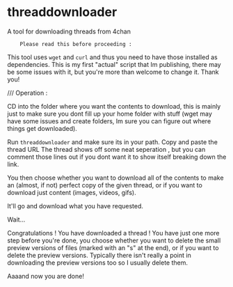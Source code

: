# threaddownloader
A tool for downloading threads from 4chan

        Please read this before proceeding : 

This tool uses ``wget`` and ``curl`` and thus you need to have those installed as dependencies. This is my first "actual" script that Im publishing, there may be some issues with it, but you're more than welcome to change it. Thank you!



/// Operation :

CD into the folder where you want the contents to download, this is mainly just to make sure you dont fill up your home folder with stuff (wget may have some issues and create folders, Im sure you can figure out where things get downloaded).

Run ``threaddownloader`` and make sure its in your path.
Copy and paste the thread URL
The thread shows off some neat seperation , but you can comment those lines out if you dont want it to show itself breaking down the link.

You then choose whether you want to download all of the contents to make an (almost, if not) perfect copy of the given thread, or if you want to download just content (images, videos, gifs). 

It'll go and download what you have requested.

Wait...

Congratulations ! You have downloaded a thread ! You have just one more step before you're done, you choose whether you want to delete the small preview versions of files (marked with an "s" at the end), or if you want to delete the preview versions. Typically there isn't really a point in downloading the preview versions too so I usually delete them.


Aaaand now you are done!

